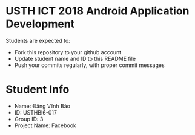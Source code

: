 USTH ICT 2018 Android Application Development
=====================================================

Students are expected to:

* Fork this repository to your github account
* Update student name and ID to this README file
* Push your commits regularly, with proper commit messages

Student Info
=======================

* Name: Đặng Vĩnh Bảo
* ID: USTHBI6-017
* Group ID: 3
* Project Name: Facebook
